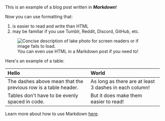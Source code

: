 This is an example of a blog post written in **_Markdown_**!

Now you can use formatting that:

1. is easier to read and write than HTML
2. may be familiar if you use Tumblr, Reddit, Discord, GitHub, etc.

<figure>
  <img src="../images/lake.jpg" alt="Concise description of lake photo for screen readers or if image fails to load.">
  <figcaption>You can even use HTML in a Markdown post if you need to!</figcaption>
</figure>

Here's an example of a table:

| Hello                                                          | World                                                  |
|:---------------------------------------------------------------|:-------------------------------------------------------|
| The dashes above mean that the previous row is a table header. | As long as there are at least 3 dashes in each column! |
| Tables don't have to be evenly spaced in code.                 | But it does make them easier to read!                  |


Learn more about how to use Markdown [here](https://www.markdownguide.org/getting-started/).
